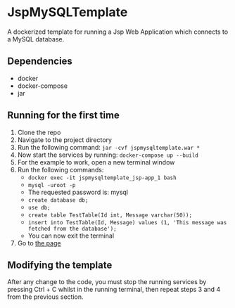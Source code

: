 # JspMySQLTemplate
A dockerized template for running a Jsp Web Application which connects to a MySQL database.

## Dependencies
* docker
* docker-compose
* jar

## Running for the first time
1. Clone the repo
2. Navigate to the project directory
3. Run the following command: 
`jar -cvf jspmysqltemplate.war *`
4. Now start the services by running: `docker-compose up --build`
5. For the example to work, open a new terminal window
6. Run the following commands:
      - `docker exec -it jspmysqltemplate_jsp-app_1 bash`
      - `mysql -uroot -p`
      - The requested password is: mysql
      - `create database db;`
      - `use db;`
      - `create table TestTable(Id int, Message varchar(50));`
      - `insert into TestTable(Id, Message) values (1, 'This message was fetched from the database');`
      - You can now exit the terminal
7. Go to [the page](http://localhost:8888/jspmysqltemplate/index.jsp)

## Modifying the template
After any change to the code, you must stop the running services by pressing Ctrl + C whilst in the running terminal, then repeat steps 3 and 4 from the previous section.

